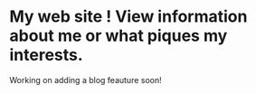 # My web site ! View information about me or what piques my interests. 

Working on adding a blog feauture soon!
